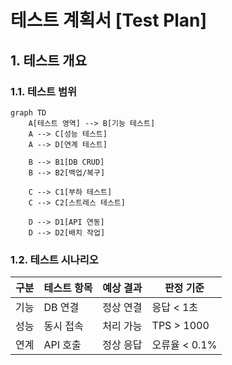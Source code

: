 # 테스트 계획서 [Test Plan]

## 1. 테스트 개요
### 1.1. 테스트 범위
```mermaid
graph TD
    A[테스트 영역] --> B[기능 테스트]
    A --> C[성능 테스트]
    A --> D[연계 테스트]
   
    B --> B1[DB CRUD]
    B --> B2[백업/복구]
   
    C --> C1[부하 테스트]
    C --> C2[스트레스 테스트]
   
    D --> D1[API 연동]
    D --> D2[배치 작업]
```

### 1.2. 테스트 시나리오
| 구분 | 테스트 항목 | 예상 결과 | 판정 기준 |
|------|------------|-----------|-----------|
| 기능 | DB 연결 | 정상 연결 | 응답 < 1초 |
| 성능 | 동시 접속 | 처리 가능 | TPS > 1000 |
| 연계 | API 호출 | 정상 응답 | 오류율 < 0.1% |